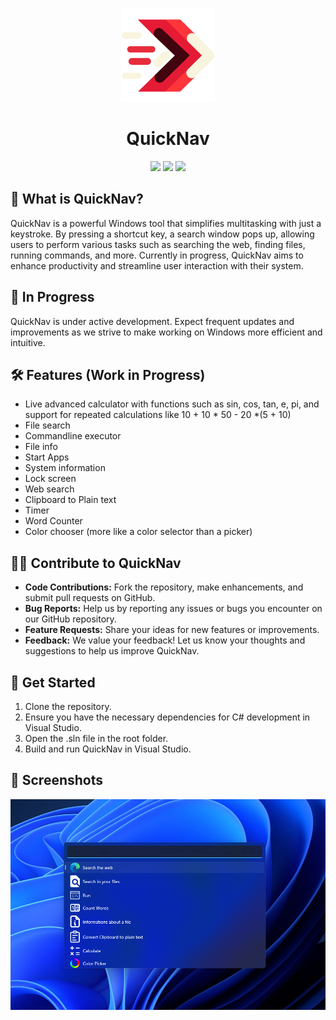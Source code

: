 <p align="center">
    <img src="QuickNav/Assets/AppIcon/appicon.svg" height="150px" width="auto" alt="QuickNav Logo">
 </p>
 <h1  align="center">QuickNav</h1>
<div align="center">
    <img src="https://img.shields.io/github/stars/FrozenAssassine/QuickNav?style=flat"/>
    <img src="https://img.shields.io/github/issues-pr/FrozenAssassine/QuickNav?style=flat"/>
    <img src="https://img.shields.io/github/repo-size/FrozenAssassine/QuickNav?style=flat"/>
</div>

## 🤔 What is QuickNav?
QuickNav is a powerful Windows tool that simplifies multitasking with just a keystroke. By pressing a shortcut key, a search window pops up, allowing users to perform various tasks such as searching the web, finding files, running commands, and more. Currently in progress, QuickNav aims to enhance productivity and streamline user interaction with their system.

## 🚧 In Progress
QuickNav is under active development. Expect frequent updates and improvements as we strive to make working on Windows more efficient and intuitive.

## 🛠️ Features (Work in Progress)
- Live advanced calculator with functions such as sin, cos, tan, e, pi, and support for repeated calculations like 10 + 10 * 50 - 20 *(5 + 10)
- File search
- Commandline executor
- File info
- Start Apps
- System information
- Lock screen
- Web search
- Clipboard to Plain text
- Timer
- Word Counter
- Color chooser (more like a color selector than a picker)

## 👨‍💻 Contribute to QuickNav
- **Code Contributions:** Fork the repository, make enhancements, and submit pull requests on GitHub.
- **Bug Reports:** Help us by reporting any issues or bugs you encounter on our GitHub repository.
- **Feature Requests:** Share your ideas for new features or improvements.
- **Feedback:** We value your feedback! Let us know your thoughts and suggestions to help us improve QuickNav.

## 🚀 Get Started
1. Clone the repository.
2. Ensure you have the necessary dependencies for C# development in Visual Studio.
3. Open the .sln file in the root folder.
4. Build and run QuickNav in Visual Studio.

## 📸 Screenshots
<img src="images/screen2.png"/>
